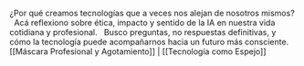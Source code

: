 ¿Por qué creamos tecnologías que a veces nos alejan de nosotros mismos?  
Acá reflexiono sobre ética, impacto y sentido de la IA en nuestra vida cotidiana y profesional.  
Busco preguntas, no respuestas definitivas, y cómo la tecnología puede acompañarnos hacia un futuro más consciente.  
[[Máscara Profesional y Agotamiento]] | [[Tecnología como Espejo]]